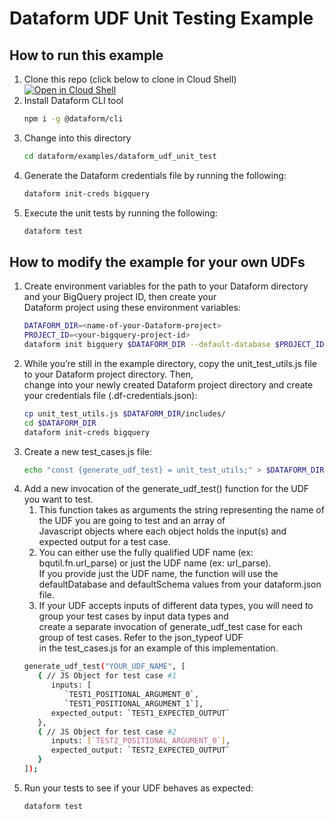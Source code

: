 # Dataform UDF Unit Testing Example

## How to run this example

1. Clone this repo (click below to clone in Cloud Shell) \
   [![Open in Cloud Shell](http://gstatic.com/cloudssh/images/open-btn.svg)](https://console.cloud.google.com/cloudshell/editor?cloudshell_git_repo=https%3A%2F%2Fgithub.com%2FGoogleCloudPlatform%2Fbigquery-utils.git&cloudshell_workspace=dataform/examples/dataform_assertion_unit_test&cloudshell_tutorial=README.md)
1. Install Dataform CLI tool
    ```bash
    npm i -g @dataform/cli
    ```
1. Change into this directory
    ```bash
    cd dataform/examples/dataform_udf_unit_test
    ```
1. Generate the Dataform credentials file by running the following:
   ```bash
   dataform init-creds bigquery
   ```
1. Execute the unit tests by running the following:
    ```bash
    dataform test
    ```
## How to modify the example for your own UDFs
1. Create environment variables for the path to your Dataform directory and your BigQuery project ID, then create your \
   Dataform project using these environment variables:
   ```bash
   DATAFORM_DIR=<name-of-your-Dataform-project>
   PROJECT_ID=<your-bigquery-project-id>
   dataform init bigquery $DATAFORM_DIR --default-database $PROJECT_ID
   ```
1. While you’re still in the example directory, copy the unit_test_utils.js file to your Dataform project directory. Then, \
   change into your newly created Dataform project directory and create your credentials file (.df-credentials.json):
   ```bash
   cp unit_test_utils.js $DATAFORM_DIR/includes/
   cd $DATAFORM_DIR
   dataform init-creds bigquery
   ```
1. Create a new test_cases.js  file:
   ```bash
   echo "const {generate_udf_test} = unit_test_utils;" > $DATAFORM_DIR/definitions/test_cases.js
   ```
1. Add a new invocation of the generate_udf_test() function for the UDF you want to test.
   1. This function takes as arguments the string representing the name of the UDF you are going to test and an array of\
      Javascript objects where each object holds the input(s) and expected output for a test case.
   2. You can either use the fully qualified UDF name (ex: bqutil.fn.url_parse) or just the UDF name (ex: url_parse). \
      If you provide just the UDF name, the function will use the defaultDatabase and defaultSchema values from your dataform.json file.
   3. If your UDF accepts inputs of different data types, you will need to group your test cases by input data types and\
      create a separate invocation of generate_udf_test case for each group of test cases. Refer to the json_typeof UDF\
      in the test_cases.js for an example of this implementation.
   ```bash
   generate_udf_test("YOUR_UDF_NAME", [  
      { // JS Object for test case #1
         inputs: [
            `TEST1_POSITIONAL_ARGUMENT_0`,
            `TEST1_POSITIONAL_ARGUMENT_1`],
         expected_output: `TEST1_EXPECTED_OUTPUT`
      },
      { // JS Object for test case #2
         inputs: [`TEST2_POSITIONAL_ARGUMENT_0`],
         expected_output: `TEST2_EXPECTED_OUTPUT`
      }
   ]);

   ```
1. Run your tests to see if your UDF behaves as expected:
    ```bash
    dataform test
    ```
